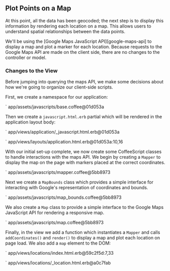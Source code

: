 ## Plot Points on a Map

At this point, all the data has been geocoded; the next step is to display this
information by rendering each location on a map. This allows users to understand
spatial relationships between the data points.

We'll be using the [Google Maps JavaScript API][google-maps-api] to display a
map and plot a marker for each location. Because requests to the Google Maps
API are made on the client side, there are no changes to the controller or
model.

### Changes to the View

Before jumping into querying the maps API, we make some decisions about
how we're going to organize our client-side scripts.

First, we create a namespace for our application:

` app/assets/javascripts/base.coffee@01d053a

Then we create a `javascript.html.erb` partial which will be rendered in the
application layout body:

` app/views/application/_javascript.html.erb@01d053a

` app/views/layouts/application.html.erb@01d053a:10,16

With our initial set-up complete, we now create some CoffeeScript classes to
handle interactions with the maps API. We begin by creating a `Mapper` to
display the map on the page with markers placed at the correct coordinates.

` app/assets/javascripts/mapper.coffee@5bb8973

Next we create a `MapBounds` class which provides a simple interface for
interacting with Google's representation of coordinates and bounds.

` app/assets/javascripts/map_bounds.coffee@5bb8973

We also create a `Map` class to provide a simple interface to the Google Maps
JavaScript API for rendering a responsive map.

` app/assets/javascripts/map.coffee@5bb8973

Finally, in the view we add a function which instantiates a `Mapper` and calls
`addCoordinates()` and `render()` to display a map and plot each location on
page load. We also add a `map` element to the DOM:

` app/views/locations/index.html.erb@59c2f5d:7,33

` app/views/locations/_location.html.erb@a0c7fab
